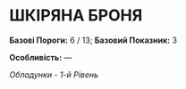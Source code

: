 ﻿# ШКІРЯНА БРОНЯ

**Базові Пороги:** 6 / 13; **Базовий Показник:** 3

**Особливість:** —

*Обладунки - 1-й Рівень*